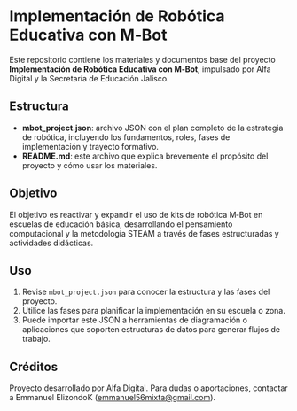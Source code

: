 # Implementación de Robótica Educativa con M‑Bot

Este repositorio contiene los materiales y documentos base del proyecto **Implementación de Robótica Educativa con M‑Bot**, impulsado por Alfa Digital y la Secretaría de Educación Jalisco.

## Estructura

- **mbot_project.json**: archivo JSON con el plan completo de la estrategia de robótica, incluyendo los fundamentos, roles, fases de implementación y trayecto formativo.
- **README.md**: este archivo que explica brevemente el propósito del proyecto y cómo usar los materiales.

## Objetivo

El objetivo es reactivar y expandir el uso de kits de robótica M‑Bot en escuelas de educación básica, desarrollando el pensamiento computacional y la metodología STEAM a través de fases estructuradas y actividades didácticas.

## Uso

1. Revise `mbot_project.json` para conocer la estructura y las fases del proyecto.
2. Utilice las fases para planificar la implementación en su escuela o zona.
3. Puede importar este JSON a herramientas de diagramación o aplicaciones que soporten estructuras de datos para generar flujos de trabajo.

## Créditos

Proyecto desarrollado por Alfa Digital. Para dudas o aportaciones, contactar a Emmanuel ElizondoK (<emmanuel56mixta@gmail.com>).
